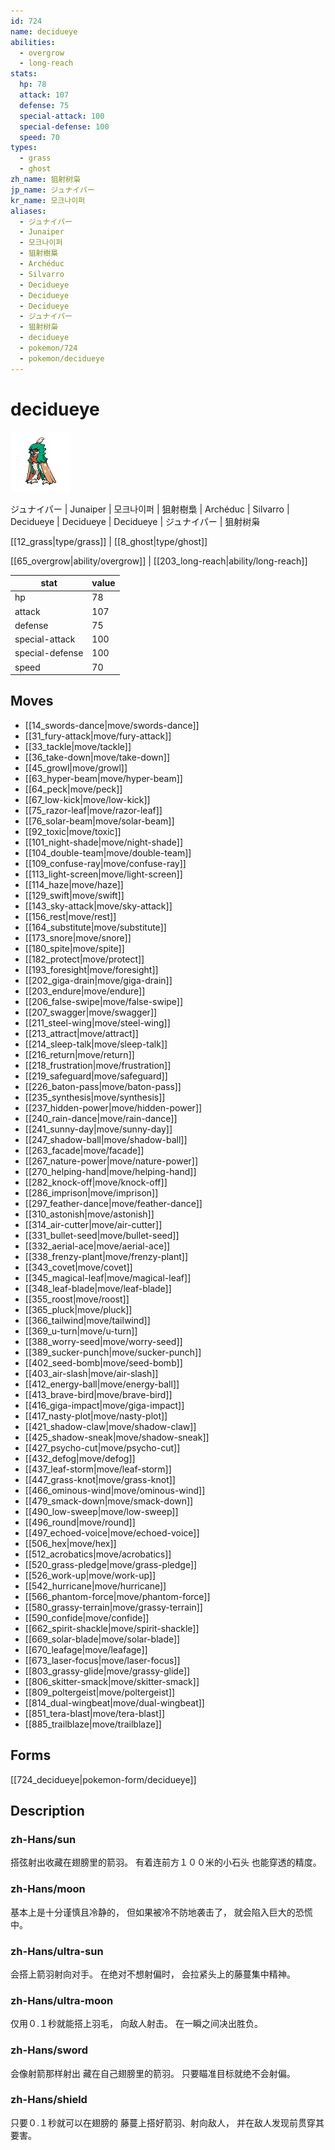 ```yaml
---
id: 724
name: decidueye
abilities:
  - overgrow
  - long-reach
stats:
  hp: 78
  attack: 107
  defense: 75
  special-attack: 100
  special-defense: 100
  speed: 70
types:
  - grass
  - ghost
zh_name: 狙射树枭
jp_name: ジュナイパー
kr_name: 모크나이퍼
aliases:
  - ジュナイパー
  - Junaiper
  - 모크나이퍼
  - 狙射樹梟
  - Archéduc
  - Silvarro
  - Decidueye
  - Decidueye
  - Decidueye
  - ジュナイパー
  - 狙射树枭
  - decidueye
  - pokemon/724
  - pokemon/decidueye
---
```

# decidueye

![](https://raw.githubusercontent.com/PokeAPI/sprites/master/sprites/pokemon/724.png)

ジュナイパー | Junaiper | 모크나이퍼 | 狙射樹梟 | Archéduc | Silvarro | Decidueye | Decidueye | Decidueye | ジュナイパー | 狙射树枭

[[12_grass|type/grass]] | [[8_ghost|type/ghost]]

[[65_overgrow|ability/overgrow]] | [[203_long-reach|ability/long-reach]]

|stat|value|
|---|---|
|hp|78|
|attack|107|
|defense|75|
|special-attack|100|
|special-defense|100|
|speed|70|


## Moves

- [[14_swords-dance|move/swords-dance]]
- [[31_fury-attack|move/fury-attack]]
- [[33_tackle|move/tackle]]
- [[36_take-down|move/take-down]]
- [[45_growl|move/growl]]
- [[63_hyper-beam|move/hyper-beam]]
- [[64_peck|move/peck]]
- [[67_low-kick|move/low-kick]]
- [[75_razor-leaf|move/razor-leaf]]
- [[76_solar-beam|move/solar-beam]]
- [[92_toxic|move/toxic]]
- [[101_night-shade|move/night-shade]]
- [[104_double-team|move/double-team]]
- [[109_confuse-ray|move/confuse-ray]]
- [[113_light-screen|move/light-screen]]
- [[114_haze|move/haze]]
- [[129_swift|move/swift]]
- [[143_sky-attack|move/sky-attack]]
- [[156_rest|move/rest]]
- [[164_substitute|move/substitute]]
- [[173_snore|move/snore]]
- [[180_spite|move/spite]]
- [[182_protect|move/protect]]
- [[193_foresight|move/foresight]]
- [[202_giga-drain|move/giga-drain]]
- [[203_endure|move/endure]]
- [[206_false-swipe|move/false-swipe]]
- [[207_swagger|move/swagger]]
- [[211_steel-wing|move/steel-wing]]
- [[213_attract|move/attract]]
- [[214_sleep-talk|move/sleep-talk]]
- [[216_return|move/return]]
- [[218_frustration|move/frustration]]
- [[219_safeguard|move/safeguard]]
- [[226_baton-pass|move/baton-pass]]
- [[235_synthesis|move/synthesis]]
- [[237_hidden-power|move/hidden-power]]
- [[240_rain-dance|move/rain-dance]]
- [[241_sunny-day|move/sunny-day]]
- [[247_shadow-ball|move/shadow-ball]]
- [[263_facade|move/facade]]
- [[267_nature-power|move/nature-power]]
- [[270_helping-hand|move/helping-hand]]
- [[282_knock-off|move/knock-off]]
- [[286_imprison|move/imprison]]
- [[297_feather-dance|move/feather-dance]]
- [[310_astonish|move/astonish]]
- [[314_air-cutter|move/air-cutter]]
- [[331_bullet-seed|move/bullet-seed]]
- [[332_aerial-ace|move/aerial-ace]]
- [[338_frenzy-plant|move/frenzy-plant]]
- [[343_covet|move/covet]]
- [[345_magical-leaf|move/magical-leaf]]
- [[348_leaf-blade|move/leaf-blade]]
- [[355_roost|move/roost]]
- [[365_pluck|move/pluck]]
- [[366_tailwind|move/tailwind]]
- [[369_u-turn|move/u-turn]]
- [[388_worry-seed|move/worry-seed]]
- [[389_sucker-punch|move/sucker-punch]]
- [[402_seed-bomb|move/seed-bomb]]
- [[403_air-slash|move/air-slash]]
- [[412_energy-ball|move/energy-ball]]
- [[413_brave-bird|move/brave-bird]]
- [[416_giga-impact|move/giga-impact]]
- [[417_nasty-plot|move/nasty-plot]]
- [[421_shadow-claw|move/shadow-claw]]
- [[425_shadow-sneak|move/shadow-sneak]]
- [[427_psycho-cut|move/psycho-cut]]
- [[432_defog|move/defog]]
- [[437_leaf-storm|move/leaf-storm]]
- [[447_grass-knot|move/grass-knot]]
- [[466_ominous-wind|move/ominous-wind]]
- [[479_smack-down|move/smack-down]]
- [[490_low-sweep|move/low-sweep]]
- [[496_round|move/round]]
- [[497_echoed-voice|move/echoed-voice]]
- [[506_hex|move/hex]]
- [[512_acrobatics|move/acrobatics]]
- [[520_grass-pledge|move/grass-pledge]]
- [[526_work-up|move/work-up]]
- [[542_hurricane|move/hurricane]]
- [[566_phantom-force|move/phantom-force]]
- [[580_grassy-terrain|move/grassy-terrain]]
- [[590_confide|move/confide]]
- [[662_spirit-shackle|move/spirit-shackle]]
- [[669_solar-blade|move/solar-blade]]
- [[670_leafage|move/leafage]]
- [[673_laser-focus|move/laser-focus]]
- [[803_grassy-glide|move/grassy-glide]]
- [[806_skitter-smack|move/skitter-smack]]
- [[809_poltergeist|move/poltergeist]]
- [[814_dual-wingbeat|move/dual-wingbeat]]
- [[851_tera-blast|move/tera-blast]]
- [[885_trailblaze|move/trailblaze]]

## Forms



[[724_decidueye|pokemon-form/decidueye]]

## Description

### zh-Hans/sun

搭弦射出收藏在翅膀里的箭羽。
有着连前方１００米的小石头
也能穿透的精度。

### zh-Hans/moon

基本上是十分谨慎且冷静的，
但如果被冷不防地袭击了，
就会陷入巨大的恐慌中。

### zh-Hans/ultra-sun

会搭上箭羽射向对手。
在绝对不想射偏时，
会拉紧头上的藤蔓集中精神。

### zh-Hans/ultra-moon

仅用０.１秒就能搭上羽毛，
向敌人射击。
在一瞬之间决出胜负。

### zh-Hans/sword

会像射箭那样射出
藏在自己翅膀里的箭羽。
只要瞄准目标就绝不会射偏。

### zh-Hans/shield

只要０.１秒就可以在翅膀的
藤蔓上搭好箭羽、射向敌人，
并在敌人发现前贯穿其要害。

